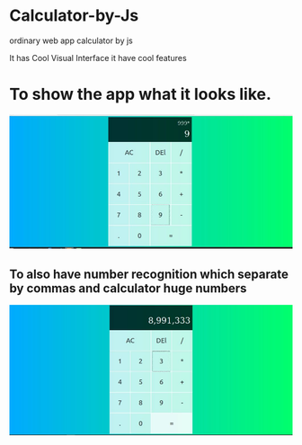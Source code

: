 # Calculator-by-Js
ordinary web app calculator  by js


It has Cool Visual Interface 
it have cool features 

# To show the app what it looks like.

![Example 1](https://github.com/chapimenge3/Calculator-by-Js/blob/master/example1.jpeg)
 
## To also have number recognition which separate by commas and calculator huge numbers

![Example 2](https://github.com/chapimenge3/Calculator-by-Js/blob/master/example2.jpeg)